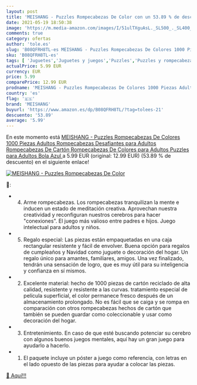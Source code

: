 ```yaml
---
layout: post
title: 'MEISHANG - Puzzles Rompecabezas De Color con un 53.89 % de descuento'
date: 2021-05-19 18:50:38
image: 'https://m.media-amazon.com/images/I/51ulTXguAsL._SL500_._SL400_.jpg'
comments: true
category: ofertas
author: 'tole.es'
slug: 'B08QFRH8TL-es MEISHANG - Puzzles Rompecabezas De Colores 1000 Piezas...'
sku: 'B08QFRH8TL-es'
tags: [ 'Juguetes','Juguetes y juegos','Puzzles','Puzzles y rompecabezas','meishang','puzzles','rompecabezas', ]
actualPrice: 5.99 EUR
currency: EUR
price: 5.99
comparePrice: 12.99 EUR
prodname: 'MEISHANG - Puzzles Rompecabezas De Colores 1000 Piezas Adultos Rompecabezas Desafiantes para Adultos Rompecabezas De Cartón Rompecabezas De Colores para Adultos Puzzles para Adultos  Bola Azul '
country: 'es'
flag: '🇪🇸'
brand: 'MEISHANG'
buyurl: 'https://www.amazon.es/dp/B08QFRH8TL/?tag=tolees-21'
descuento: '53.89'
average: '5.99'
---
```


En este momento está [MEISHANG - Puzzles Rompecabezas De Colores 1000 Piezas Adultos Rompecabezas Desafiantes para Adultos Rompecabezas De Cartón Rompecabezas De Colores para Adultos Puzzles para Adultos  Bola Azul ](https://www.amazon.es/dp/B08QFRH8TL/?tag=tolees-21) a 5.99 EUR (original: 12.99 EUR) (53.89 %  de descuento) en el siguiente enlace!

[![MEISHANG - Puzzles Rompecabezas De Color](https://m.media-amazon.com/images/I/51ulTXguAsL._SL500_._SL400_.jpg)](https://www.amazon.es/dp/B08QFRH8TL/?tag=tolees-21)

🔎:

- 4. Arme rompecabezas. Los rompecabezas tranquilizan la mente e inducen un estado de meditación creativa. Aprovechan nuestra creatividad y reconfiguran nuestros cerebros para hacer "conexiones". El juego más valioso entre padres e hijos. Juego intelectual para adultos y niños.
- 5. Regalo especial: Las piezas están empaquetadas en una caja rectangular resistente y fácil de envolver. Buena opción para regalos de cumpleaños y Navidad como juguete o decoración del hogar. Un regalo único para amantes, familiares, amigos. Una vez finalizado, tendrán una sensación de logro, que es muy útil para su inteligencia y confianza en sí mismos.
- 2. Excelente material: hecho de 1000 piezas de cartón reciclado de alta calidad, resistente y resistente a las curvas. tratamiento especial de película superficial, el color permanece fresco después de un almacenamiento prolongado. No es fácil que se caiga y se rompa en comparación con otros rompecabezas hechos de cartón que también se pueden guardar como coleccionable y usar como decoración del hogar.
- 3. Entretenimiento. En caso de que esté buscando potenciar su cerebro con algunos buenos juegos mentales, aquí hay un gran juego para ayudarlo a hacerlo.
- 1. El paquete incluye un póster a juego como referencia, con letras en el lado opuesto de las piezas para ayudar a colocar las piezas.

[🛒 Aquí!!!](https://www.amazon.es/dp/B08QFRH8TL/?tag=tolees-21)
